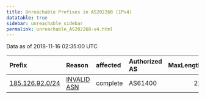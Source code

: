 ```yaml
---
title: Unreachable Prefixes in AS202268 (IPv4)
datatable: true
sidebar: unreachable_sidebar
permalink: unreachable_AS202268-v4.html
---
```


Data as of 2018-11-16 02:35:00 UTC


<div class="datatable-begin"></div>

| Prefix                                                   | Reason                                                                                                  | affected   | Authorized AS   |   MaxLength | Anchor                                         |   unreachable /24s |
|:---------------------------------------------------------|:--------------------------------------------------------------------------------------------------------|:-----------|:----------------|------------:|:-----------------------------------------------|-------------------:|
| [185.126.92.0/24](https://stat.ripe.net/185.126.92.0/24) | [INVALID ASN](https://rpki-validator.ripe.net/announcement-preview?asn=AS202268&prefix=185.126.92.0/24) | complete   | AS61400         |          22 | [RIPE](unreachable_RIPE_NCC_RPKI_Root-v4.html) |                  1 |

<div class="datatable-end"></div>